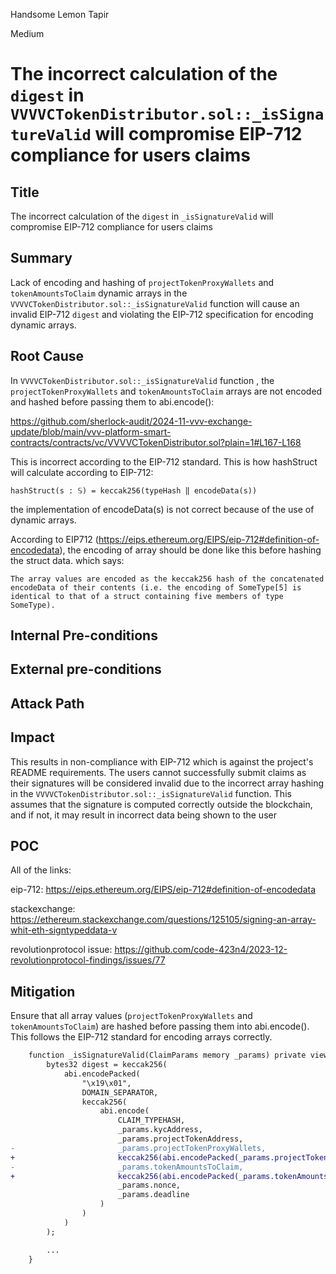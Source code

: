 Handsome Lemon Tapir

Medium

# The incorrect calculation of the `digest` in `VVVVCTokenDistributor.sol::_isSignatureValid` will compromise EIP-712 compliance for users claims

## Title
The incorrect calculation of the `digest` in `_isSignatureValid` will compromise EIP-712 compliance for users claims

## Summary
Lack of encoding and hashing of `projectTokenProxyWallets` and `tokenAmountsToClaim` dynamic arrays in the `VVVVCTokenDistributor.sol::_isSignatureValid` function will cause an invalid EIP-712 `digest` and violating the EIP-712 specification for encoding dynamic arrays.


## Root Cause
In `VVVVCTokenDistributor.sol::_isSignatureValid` function , the `projectTokenProxyWallets` and `tokenAmountsToClaim` arrays are not encoded and hashed before passing them to abi.encode():

https://github.com/sherlock-audit/2024-11-vvv-exchange-update/blob/main/vvv-platform-smart-contracts/contracts/vc/VVVVCTokenDistributor.sol?plain=1#L167-L168

This is incorrect according to the EIP-712 standard. This is how hashStruct will calculate according to EIP-712:
```text
hashStruct(s : 𝕊) = keccak256(typeHash ‖ encodeData(s))
```
the implementation of encodeData(s) is not correct because of the use of dynamic arrays.




According to EIP712 (https://eips.ethereum.org/EIPS/eip-712#definition-of-encodedata), the encoding of array should be done like this before hashing the struct data. which says:
```text
The array values are encoded as the keccak256 hash of the concatenated encodeData of their contents (i.e. the encoding of SomeType[5] is identical to that of a struct containing five members of type SomeType).
```



## Internal Pre-conditions


## External pre-conditions





## Attack Path





## Impact

This results in non-compliance with EIP-712 which is against the project's README requirements. The users cannot successfully submit claims as their signatures will be considered invalid due to the incorrect array hashing in the `VVVVCTokenDistributor.sol::_isSignatureValid` function. This assumes that the signature is computed correctly outside the blockchain, and if not, it may result in incorrect data being shown to the user



## POC

All of the links:

eip-712: https://eips.ethereum.org/EIPS/eip-712#definition-of-encodedata

stackexchange: https://ethereum.stackexchange.com/questions/125105/signing-an-array-whit-eth-signtypeddata-v

revolutionprotocol issue: https://github.com/code-423n4/2023-12-revolutionprotocol-findings/issues/77






## Mitigation

Ensure that all array values (`projectTokenProxyWallets` and `tokenAmountsToClaim`) are hashed before passing them into abi.encode(). This follows the EIP-712 standard for encoding arrays correctly.

```diff
    function _isSignatureValid(ClaimParams memory _params) private view returns (bool) {
        bytes32 digest = keccak256(
            abi.encodePacked(
                "\x19\x01",
                DOMAIN_SEPARATOR,
                keccak256(
                    abi.encode(
                        CLAIM_TYPEHASH,
                        _params.kycAddress,
                        _params.projectTokenAddress,
-                       _params.projectTokenProxyWallets,
+                       keccak256(abi.encodePacked(_params.projectTokenProxyWallets),
-                       _params.tokenAmountsToClaim,
+                       keccak256(abi.encodePacked(_params.tokenAmountsToClaim),
                        _params.nonce,
                        _params.deadline
                    )
                )
            )
        );

        ...
    }
```
